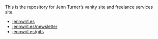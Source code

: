 This is the repository for Jenn Turner’s vanity site and freelance services site.

+ [jennwrit.es](http://jennwrit.es)
+ [jennwrit.es/newsletter](http://jennwrit.es/newsletters)
+ [jennwrit.es/gifs](http://jennwrit.es/gifs)


